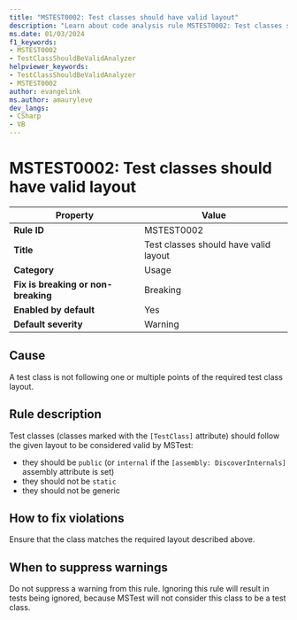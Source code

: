 ```yaml
---
title: "MSTEST0002: Test classes should have valid layout"
description: "Learn about code analysis rule MSTEST0002: Test classes should have valid layout"
ms.date: 01/03/2024
f1_keywords:
- MSTEST0002
- TestClassShouldBeValidAnalyzer
helpviewer_keywords:
- TestClassShouldBeValidAnalyzer
- MSTEST0002
author: evangelink
ms.author: amauryleve
dev_langs:
- CSharp
- VB
---
```

# MSTEST0002: Test classes should have valid layout

| Property                            | Value                                              |
|-------------------------------------|----------------------------------------------------|
| **Rule ID**                         | MSTEST0002                                         |
| **Title**                           | Test classes should have valid layout              |
| **Category**                        | Usage                                              |
| **Fix is breaking or non-breaking** | Breaking                                           |
| **Enabled by default**              | Yes                                                |
| **Default severity**                | Warning                                            |

## Cause

A test class is not following one or multiple points of the required test class layout.

## Rule description

Test classes (classes marked with the `[TestClass]` attribute) should follow the given layout to be considered valid by MSTest:

- they should be `public` (or `internal` if the `[assembly: DiscoverInternals]` assembly attribute is set)
- they should not be `static`
- they should not be generic

## How to fix violations

Ensure that the class matches the required layout described above.

## When to suppress warnings

Do not suppress a warning from this rule. Ignoring this rule will result in tests being ignored, because MSTest will not consider this class to be a test class.
